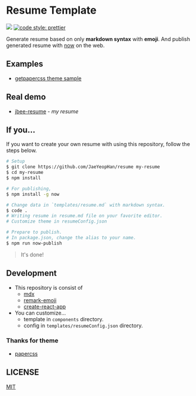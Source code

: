 # Resume Template

[![](https://badgen.now.sh/badge/published/now/purple)](https://zeit.co/about)
[![code style: prettier](https://img.shields.io/badge/code_style-prettier-ff69b4.svg?style=flat-square)](https://github.com/prettier/prettier)

Generate resume based on only **markdown syntax** with **emoji**.
And publish generated resume with [now](https://github.com/zeit/now-cli) on the web.

## Examples

- [getpapercss theme sample](https://build-ialtskcwoc.now.sh/)

## Real demo

- [jbee-resume](https://jbee-resume.now.sh/) - _my resume_

## If you...

If you want to create your own resume with using this repository, follow the steps below.

```bash
# Setup
$ git clone https://github.com/JaeYeopHan/resume my-resume
$ cd my-resume
$ npm install

# For publishing,
$ npm install -g now

# Change data in `templates/resume.md` with markdown syntax.
$ code .
# Writing resume in resume.md file on your favorite editor.
# Customize theme in resumeConfig.json

# Prepare to publish.
# In package.json, change the alias to your name.
$ npm run now-publish
```

> It's done!

## Development

- This repository is consist of
  - [mdx](https://github.com/mdx-js/mdx)
  - [remark-emoji](https://github.com/rhysd/remark-emoji)
  - [create-react-app](https://github.com/facebook/create-react-app)
- You can customize...
  - template in `components` directory.
  - config in `templates/resumeConfig.json` directory.

### Thanks for theme

- [papercss](https://github.com/papercss/papercss)

## LICENSE

[MIT](https://github.com/JaeYeopHan/resume/blob/master/LICENSE)
